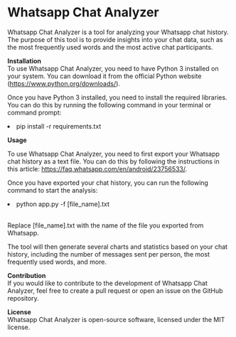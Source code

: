 <h1><b>Whatsapp Chat Analyzer</b></h1><p>
Whatsapp Chat Analyzer is a tool for analyzing your Whatsapp chat history. The purpose of this tool is to provide insights into your chat data, such as the most frequently used words and the most active chat participants.

<b>Installation</b><br>
To use Whatsapp Chat Analyzer, you need to have Python 3 installed on your system. You can download it from the official Python website (https://www.python.org/downloads/).

Once you have Python 3 installed, you need to install the required libraries. You can do this by running the following command in your terminal or command prompt:

<li>pip install -r requirements.txt</li> <p>

<b>Usage</b><br>

To use Whatsapp Chat Analyzer, you need to first export your Whatsapp chat history as a text file. You can do this by following the instructions in this article: https://faq.whatsapp.com/en/android/23756533/.

Once you have exported your chat history, you can run the following command to start the analysis:

<li>python app.py -f [file_name].txt</li><br>

Replace [file_name].txt with the name of the file you exported from Whatsapp.

The tool will then generate several charts and statistics based on your chat history, including the number of messages sent per person, the most frequently used words, and more.

<b>Contribution</b><br>
If you would like to contribute to the development of Whatsapp Chat Analyzer, feel free to create a pull request or open an issue on the GitHub repository.

<b>License</b><br>
Whatsapp Chat Analyzer is open-source software, licensed under the MIT license.



